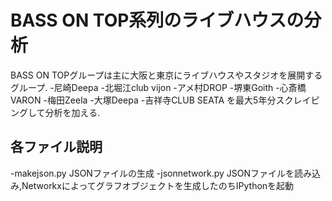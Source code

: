 BASS ON TOP系列のライブハウスの分析
==
BASS ON TOPグループは主に大阪と東京にライブハウスやスタジオを展開するグループ.
-尼崎Deepa
-北堀江club vijon
-アメ村DROP
-堺東Goith
-心斎橋VARON
-梅田Zeela
-大塚Deepa
-吉祥寺CLUB SEATA
を最大5年分スクレイピングして分析を加える.

各ファイル説明
----
-makejson.py
JSONファイルの生成
-jsonnetwork.py
JSONファイルを読み込み,Networkxによってグラフオブジェクトを生成したのちIPythonを起動
